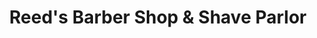 ---
title: "Reed's Barber Shop & Shave Parlor"
url: /green-lane/reeds-barber-shop-and-shave-parlor/
shop: hairdresser
---